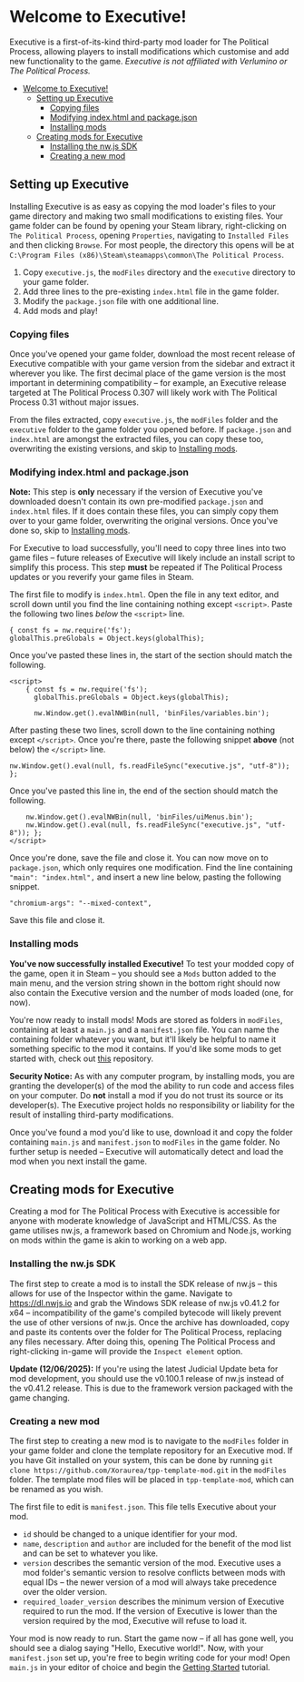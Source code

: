 # Welcome to Executive!

Executive is a first-of-its-kind third-party mod loader for The Political Process, allowing players to install modifications which customise and add new functionality to the game. *Executive is not affiliated with Verlumino or The Political Process.*

- [Welcome to Executive!](#welcome-to-executive)
  - [Setting up Executive](#setting-up-executive)
    - [Copying files](#copying-files)
    - [Modifying index.html and package.json](#modifying-indexhtml-and-packagejson)
    - [Installing mods](#installing-mods)
  - [Creating mods for Executive](#creating-mods-for-executive)
    - [Installing the nw.js SDK](#installing-the-nwjs-sdk)
    - [Creating a new mod](#creating-a-new-mod)

## Setting up Executive

Installing Executive is as easy as copying the mod loader's files to your game directory and making two small modifications to existing files. Your game folder can be found by opening your Steam library, right-clicking on `The Political Process`, opening `Properties`, navigating to `Installed Files` and then clicking `Browse`. For most people, the directory this opens will be at `C:\Program Files (x86)\Steam\steamapps\common\The Political Process`.

1. Copy `executive.js`, the `modFiles` directory and the `executive` directory to your game folder.
2. Add three lines to the pre-existing `index.html` file in the game folder.
3. Modify the `package.json` file with one additional line.
4. Add mods and play!

### Copying files

Once you've opened your game folder, download the most recent release of Executive compatible with your game version from the sidebar and extract it wherever you like. The first decimal place of the game version is the most important in determining compatibility – for example, an Executive release targeted at The Political Process 0.307 will likely work with The Political Process 0.31 without major issues.

From the files extracted, copy `executive.js`, the `modFiles` folder and the `executive` folder to the game folder you opened before. If `package.json` and `index.html` are amongst the extracted files, you can copy these too, overwriting the existing versions, and skip to [Installing mods](#installing-mods).

### Modifying index.html and package.json

**Note:** This step is **only** necessary if the version of Executive you've downloaded doesn't contain its own pre-modified `package.json` and `index.html` files. If it does contain these files, you can simply copy them over to your game folder, overwriting the original versions. Once you've done so, skip to [Installing mods](#installing-mods).

For Executive to load successfully, you'll need to copy three lines into two game files – future releases of Executive will likely include an install script to simplify this process. This step **must** be repeated if The Political Process updates or you reverify your game files in Steam.

The first file to modify is `index.html`. Open the file in any text editor, and scroll down until you find the line containing nothing except `<script>`. Paste the following two lines *below* the `<script>` line.

```
{ const fs = nw.require('fs');
globalThis.preGlobals = Object.keys(globalThis);
```

Once you've pasted these lines in, the start of the section should match the following.

```
<script>
    { const fs = nw.require('fs');
      globalThis.preGlobals = Object.keys(globalThis);

      nw.Window.get().evalNWBin(null, 'binFiles/variables.bin');
```

After pasting these two lines, scroll down to the line containing nothing except `</script>`. Once you're there, paste the following snippet **above** (not below) the `</script>` line.

```
nw.Window.get().eval(null, fs.readFileSync("executive.js", "utf-8")); };
```

Once you've pasted this line in, the end of the section should match the following.

```
    nw.Window.get().evalNWBin(null, 'binFiles/uiMenus.bin');
    nw.Window.get().eval(null, fs.readFileSync("executive.js", "utf-8")); };
</script>
```

Once you're done, save the file and close it. You can now move on to `package.json`, which only requires one modification. Find the line containing `"main": "index.html",` and insert a new line below, pasting the following snippet.

```
"chromium-args": "--mixed-context",
```

Save this file and close it.

### Installing mods

**You've now successfully installed Executive!** To test your modded copy of the game, open it in Steam – you should see a `Mods` button added to the main menu, and the version string shown in the bottom right should now also contain the Executive version and the number of mods loaded (one, for now).

You're now ready to install mods! Mods are stored as folders in `modFiles`, containing at least a `main.js` and a `manifest.json` file. You can name the containing folder whatever you want, but it'll likely be helpful to name it something specific to the mod it contains. If you'd like some mods to get started with, check out [this](https://github.com/Xoraurea/my-tpp-mods) repository.

**Security Notice:** As with any computer program, by installing mods, you are granting the developer(s) of the mod the ability to run code and access files on your computer. Do **not** install a mod if you do not trust its source or its developer(s). The Executive project holds no responsibility or liability for the result of installing third-party modifications.

Once you've found a mod you'd like to use, download it and copy the folder containing `main.js` and `manifest.json` to `modFiles` in the game folder. No further setup is needed – Executive will automatically detect and load the mod when you next install the game.

## Creating mods for Executive

Creating a mod for The Political Process with Executive is accessible for anyone with moderate knowledge of JavaScript and HTML/CSS. As the game utilises nw.js, a framework based on Chromium and Node.js, working on mods within the game is akin to working on a web app.

### Installing the nw.js SDK

The first step to create a mod is to install the SDK release of nw.js – this allows for use of the Inspector within the game. Navigate to https://dl.nwjs.io and grab the Windows SDK release of nw.js v0.41.2 for x64 – incompatibility of the game's compiled bytecode will likely prevent the use of other versions of nw.js. Once the archive has downloaded, copy and paste its contents over the folder for The Political Process, replacing any files necessary. After doing this, opening The Political Process and right-clicking in-game will provide the `Inspect element` option.

**Update (12/06/2025):** If you're using the latest Judicial Update beta for mod development, you should use the v0.100.1 release of nw.js instead of the v0.41.2 release. This is due to the framework version packaged with the game changing.

### Creating a new mod

The first step to creating a new mod is to navigate to the `modFiles` folder in your game folder and clone the template repository for an Executive mod. If you have Git installed on your system, this can be done by running `git clone https://github.com/Xoraurea/tpp-template-mod.git` in the `modFiles` folder. The template mod files will be placed in `tpp-template-mod`, which can be renamed as you wish.

The first file to edit is `manifest.json`. This file tells Executive about your mod.

- `id` should be changed to a unique identifier for your mod.
- `name`, `description` and `author` are included for the benefit of the mod list and can be set to whatever you like. 
- `version` describes the semantic version of the mod. Executive uses a mod folder's semantic version to resolve conflicts between mods with equal IDs – the newer version of a mod will always take precedence over the older version. 
- `required_loader_version` describes the minimum version of Executive required to run the mod. If the version of Executive is lower than the version required by the mod, Executive will refuse to load it.

Your mod is now ready to run. Start the game now – if all has gone well, you should see a dialog saying "Hello, Executive world!". Now, with your `manifest.json` set up, you're free to begin writing code for your mod! Open `main.js` in your editor of choice and begin the [Getting Started](documentation/executive/tutorials/getting-started.md) tutorial.